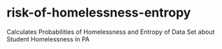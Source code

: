 # risk-of-homelessness-entropy
Calculates Probabilities of Homelessness and Entropy of Data Set about Student Homelessness in PA
